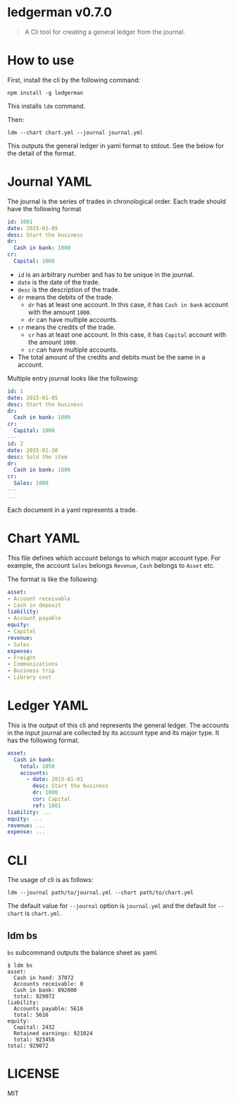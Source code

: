 # ledgerman v0.7.0

> A Cli tool for creating a general ledger from the journal.

# How to use

First, install the cli by the following command:

    npm install -g ledgerman

This installs `ldm` command.

Then:

    ldm --chart chart.yml --journal journal.yml

This outputs the general ledger in yaml format to stdout. See the below for the detail of the format.

# Journal YAML

The journal is the series of trades in chronological order. Each trade should have the following format

```yml
id: 1001
date: 2015-01-05
desc: Start the business
dr:
  Cash in bank: 1000
cr:
  Capital: 1000
```

- `id` is an arbitrary number and has to be unique in the journal.
- `date` is the date of the trade.
- `desc` is the description of the trade.
- `dr` means the debits of the trade.
  - `dr` has at least one account. In this case, it has `Cash in bank` account with the amount `1000`.
  - `dr` can have multiple accounts.
- `cr` means the credits of the trade.
  - `cr` has at least one account. In this case, it has `Capital` account with the amount `1000`.
  - `cr` can have multiple accounts.
- The total amount of the credits and debits must be the same in a account.

Multiple entry journal looks like the following:

```yml
id: 1
date: 2015-01-05
desc: Start the business
dr:
  Cash in bank: 1000
cr:
  Capital: 1000
---
id: 2
date: 2015-01-30
desc: Sold the item
dr:
  Cash in bank: 1000
cr:
  Sales: 1000
---
...
```

Each document in a yaml represents a trade.

# Chart YAML

This file defines which account belongs to which major account type. For example, the account `Sales` belongs `Revenue`, `Cash` belongs to `Asset` etc.

The format is like the following:

```yml
asset:
- Account receivable
- Cash in deposit
liability:
- Account payable
equity:
- Capital
revenue:
- Sales
expense:
- Freight
- Communications
- Business trip
- Library cost
```

# Ledger YAML

This is the output of this cli and represents the general ledger. The accounts in the input journal are collected by its account type and its major type. It has the following format.

```yml
asset:
  Cash in bank:
    total: 1050
    accounts:
      - date: 2015-01-01
        desc: Start the business
        dr: 1000
        cor: Capital
        ref: 1001
liability: ...
equity: ...
revenue: ...
expense: ...
```

# CLI

The usage of cli is as follows:

    ldm --journal path/to/journal.yml --chart path/to/chart.yml

The default value for `--journal` option is `journal.yml` and the default for `--chart` is `chart.yml`.

## ldm bs

`bs` subcommand outputs the balance sheet as yaml.

```
$ ldm bs
asset:
  Cash in hand: 37072
  Accounts receivable: 0
  Cash in bank: 892000
  total: 929072
liability:
  Accounts payable: 5616
  total: 5616
equity:
  Capital: 2432
  Retained earnings: 921024
  total: 923456
total: 929072
```

# LICENSE

MIT
